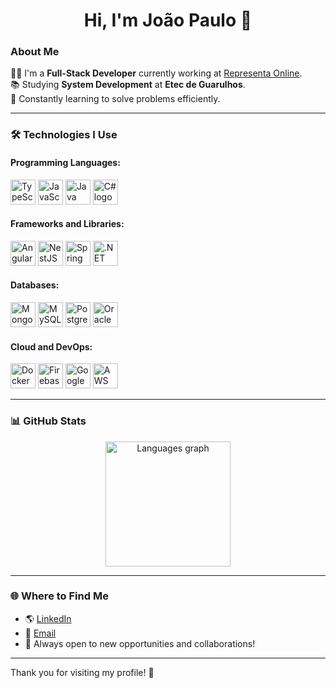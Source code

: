 <h1 align="center">Hi, I'm João Paulo 👋</h1>

### About Me

👨‍💻 I'm a **Full-Stack Developer** currently working at [Representa Online](https://www.representa.online).  
📚 Studying **System Development** at **Etec de Guarulhos**.  
🌱 Constantly learning to solve problems efficiently.

---

### 🛠️ Technologies I Use

#### Programming Languages:
<div align="left">
  <img src="https://cdn.jsdelivr.net/gh/devicons/devicon/icons/typescript/typescript-original.svg" height="40" alt="TypeScript logo" />
  <img src="https://cdn.jsdelivr.net/gh/devicons/devicon/icons/javascript/javascript-original.svg" height="40" alt="JavaScript logo" />
  <img src="https://cdn.jsdelivr.net/gh/devicons/devicon/icons/java/java-original.svg" height="40" alt="Java logo" />
  <img src="https://cdn.jsdelivr.net/gh/devicons/devicon/icons/csharp/csharp-original.svg" height="40" alt="C# logo" />
</div>

#### Frameworks and Libraries:
<div align="left">
  <img src="https://cdn.simpleicons.org/angular/DD0031" height="40" alt="Angular logo" />
  <img src="https://cdn.simpleicons.org/nestjs/E0234E" height="40" alt="NestJS logo" />
  <img src="https://cdn.jsdelivr.net/gh/devicons/devicon/icons/spring/spring-original.svg" height="40" alt="Spring logo" />
  <img src="https://cdn.simpleicons.org/dotnet/512BD4" height="40" alt=".NET logo" />
</div>

#### Databases:
<div align="left">
  <img src="https://cdn.jsdelivr.net/gh/devicons/devicon/icons/mongodb/mongodb-original.svg" height="40" alt="MongoDB logo" />
  <img src="https://cdn.jsdelivr.net/gh/devicons/devicon/icons/mysql/mysql-original.svg" height="40" alt="MySQL logo" />
  <img src="https://cdn.jsdelivr.net/gh/devicons/devicon/icons/postgresql/postgresql-original.svg" height="40" alt="PostgreSQL logo" />
  <img src="https://cdn.jsdelivr.net/gh/devicons/devicon/icons/oracle/oracle-original.svg" height="40" alt="Oracle logo" />
</div>

#### Cloud and DevOps:
<div align="left">
  <img src="https://cdn.simpleicons.org/docker/2496ED" height="40" alt="Docker logo" />
  <img src="https://cdn.jsdelivr.net/gh/devicons/devicon/icons/firebase/firebase-plain.svg" height="40" alt="Firebase logo" />
  <img src="https://cdn.jsdelivr.net/gh/devicons/devicon/icons/googlecloud/googlecloud-original.svg" height="40" alt="Google Cloud logo" />
  <img src="https://skillicons.dev/icons?i=aws" height="40" alt="AWS logo" />
</div>

---

### 📊 GitHub Stats
<div align="center">
  <img src="https://github-readme-stats.vercel.app/api/top-langs?username=joaopdiasventura&locale=en&hide_title=false&layout=donut&langs_count=4&theme=dark&hide_border=true&hide=html,css,scss" height="200" alt="Languages graph" />
</div>

---

### 🌐 Where to Find Me
- 🌎 [LinkedIn](https://www.linkedin.com/in/jo%C3%A3o-paulo-dias-ventura-314978293)  
- 📧 [Email](joaopdias.dev@gmail.com)  
- 💼 Always open to new opportunities and collaborations!

---

Thank you for visiting my profile! 🚀
